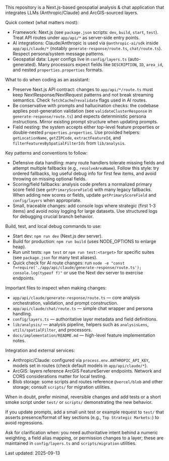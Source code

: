 This repository is a Next.js-based geospatial analysis & chat application that integrates LLMs (Anthropic/Claude) and ArcGIS-sourced layers.

Quick context (what matters most):
- Framework: Next.js (see `package.json` scripts: `dev`, `build`, `start`, `test`). Treat API routes under `app/api/*` as server-side entry points.
- AI integrations: Claude/Anthropic is used via `@anthropic-ai/sdk` inside `app/api/claude/*` (notably `generate-response/route.ts`, `chat/route.ts`). Respect persona/system message patterns.
- Geospatial data: Layer configs live in `config/layers.ts` (auto-generated). Many processors expect fields like `DESCRIPTION`, `ID`, `area_id`, and nested `properties.properties` formats.

What to do when coding as an assistant:
- Preserve Next.js API contract: changes to `app/api/*/route.ts` must keep NextResponse/NextRequest patterns and not break streaming semantics. Check `fetchCache`/`revalidate` flags used in AI routes.
- Be conservative with prompts and hallucination checks: the codebase applies post-generation validation (see `validateClusterResponse` in `generate-response/route.ts`) and expects deterministic persona instructions. Mirror existing prompt structure when updating prompts.
- Field nesting: the system accepts either top-level feature properties or double-nested `properties.properties`. Use provided helpers: `getLocationName`, `getZIPCode`, `extractFeatureId`, and `filterFeaturesBySpatialFilterIds` from `lib/analysis`.

Key patterns and conventions to follow:
- Defensive data handling: many route handlers tolerate missing fields and attempt multiple fallbacks (e.g., `resolveAreaName`). Follow this style: try ordered fallbacks, log useful debug info for first few items, and avoid throwing on missing optional fields.
- Scoring/field fallbacks: analysis code prefers a normalized primary score field (see `getPrimaryScoreField`) with many legacy fallbacks. When adding new scores or fields, update `getPrimaryScoreField` and `config/layers` when appropriate.
- Small, traceable changes: add console logs where strategic (first 1-3 items) and avoid noisy logging for large datasets. Use structured logs for debugging crucial branch behavior.

Build, test, and local debug commands to use:
- Start dev: `npm run dev` (Next.js dev server).
- Build for production: `npm run build` (uses NODE_OPTIONS to enlarge heap).
- Run unit tests: `npm test` or `npm run test:<target>` for specific suites (see `package.json` for many test aliases).
- Quick check for AI route changes: run `node -e "const f=require('./app/api/claude/generate-response/route.ts'); console.log(typeof f)"` or use the Next dev server to exercise endpoints.

Important files to inspect when making changes:
- `app/api/claude/generate-response/route.ts` — core analysis orchestration, validation, and prompt construction.
- `app/api/claude/chat/route.ts` — simple chat wrapper and persona handling.
- `config/layers.ts` — authoritative layer metadata and field definitions.
- `lib/analysis/` — analysis pipeline, helpers such as `analysisLens`, `utils/spatialFilter`, and processors.
- `docs/implementation/README.md` — high-level feature implementation notes.

Integration and external services:
- Anthropic/Claude: configured via `process.env.ANTHROPIC_API_KEY`, models set in routes (check default models in `app/api/claude/*`).
- ArcGIS: layers reference ArcGIS FeatureServer endpoints. Network and CORS considerations matter for local testing.
- Blob storage: some scripts and routes reference `@vercel/blob` and other storage; consult `scripts/` for migration utilities.

When in doubt, prefer minimal, reversible changes and add tests or a short smoke script under `test/` or `scripts/` demonstrating the new behavior.

If you update prompts, add a small unit test or example request to `test/` that asserts presence/format of key sections (e.g., `Top Strategic Markets:`) to avoid regressions.

Ask for clarification when: you need authoritative intent behind a numeric weighting, a field alias mapping, or permission changes to a layer; these are maintained in `config/layers.ts` and `scripts/migration` utilities.

Last updated: 2025-09-13
